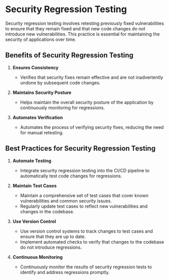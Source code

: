 # Security Regression Testing

Security regression testing involves retesting previously fixed vulnerabilities to ensure that they remain fixed and that new code changes do not introduce new vulnerabilities. This practice is essential for maintaining the security of applications over time.

## Benefits of Security Regression Testing

1. **Ensures Consistency**
   - Verifies that security fixes remain effective and are not inadvertently undone by subsequent code changes.

2. **Maintains Security Posture**
   - Helps maintain the overall security posture of the application by continuously monitoring for regressions.

3. **Automates Verification**
   - Automates the process of verifying security fixes, reducing the need for manual retesting.

## Best Practices for Security Regression Testing

1. **Automate Testing**
   - Integrate security regression testing into the CI/CD pipeline to automatically test code changes for regressions.

2. **Maintain Test Cases**
   - Maintain a comprehensive set of test cases that cover known vulnerabilities and common security issues.
   - Regularly update test cases to reflect new vulnerabilities and changes in the codebase.

3. **Use Version Control**
   - Use version control systems to track changes to test cases and ensure that they are up to date.
   - Implement automated checks to verify that changes to the codebase do not introduce regressions.

4. **Continuous Monitoring**
   - Continuously monitor the results of security regression tests to identify and address regressions promptly.
